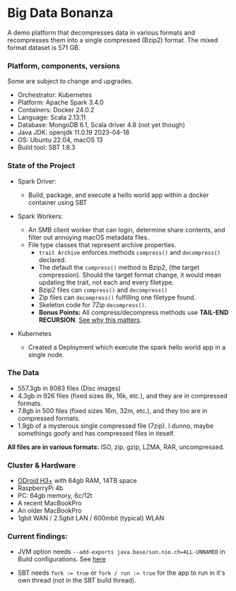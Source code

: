 # Big Data Bonanza
A demo platform that decompresses data in various formats and recompresses them into a single compressed (Bzip2) format.  The mixed format dataset is 571 GB.

### Platform, components, versions
Some are subject to change and upgrades.

- Orchestrator: Kubernetes
- Platform: Apache Spark 3.4.0
- Containers: Docker 24.0.2
- Language: Scala 2.13.11
- Database: MongoDB 6.1, Scala driver 4.8 (not yet though)
- Java JDK: openjdk 11.0.19 2023-04-18
- OS: Ubuntu 22.04, macOS 13
- Build tool: SBT 1.8.3

### State of the Project
- Spark Driver:
  - Build, package, and execute a hello world app within a docker container using SBT
    
- Spark Workers:
  - An SMB client worker that can login, determine share contents, and filter out annoying macOS metadata files.
  - File type classes that represent archive properties.
    - `trait Archive` enforces methods `compress()` and `decompress()` declared.
     - The default the `compress()` method is Bzip2, (the target compression).  Should the target format change, it would mean updating the trait, not each and every filetype.     
    - Bzip2 files can `compress()` and `decompress()`
    - Zip files can `decompress()` fulfilling one filetype found.
    - Skeleton code for 7Zip `decompress()`.
    - **Bonus Points:** All compress/decompress methods use **TAIL-END RECURSION**. [See why this matters](https://www.baeldung.com/cs/tail-vs-non-tail-recursion).
 
- Kubernetes
  - Created a Deployment which execute the spark hello world app in a single node.

### The Data
- 557.3gb in 8083 files (Disc images)
- 4.3gb in 926 files (fixed sizes 8k, 16k, etc.), and they are in compressed formats.
- 7.8gb in 500 files (fixed sizes 16m, 32m, etc.), and they too are in compressed formats.
- 1.9gb of a mysterous single compressed file (7zip).  I dunno, maybe somethings goofy and has compressed files in iteself.

__All files are in various formats:__ ISO, zip, gzip, LZMA, RAR, uncompressed. 


### Cluster & Hardware
- [ODroid H3+](https://www.hardkernel.com/shop/odroid-h3-plus/) with 64gb RAM, 14TB space
- RaspberryPi 4b
- PC: 64gb memory, 6c/12t
- A recent MacBookPro
- An older MacBookPro
- 1gbit WAN / 2.5gbit LAN / 600mbit (typical) WLAN


### Current findings:

- JVM option needs `--add-exports java.base/sun.nio.ch=ALL-UNNAMED` in Build configurations.  See [here](https://stackoverflow.com/questions/73465937/apache-spark-3-3-0-breaks-on-java-17-with-cannot-access-class-sun-nio-ch-direct)

- SBT needs `fork := true` or `fork / run := true` for the app to run in it's own thread (not in the SBT build thread).
